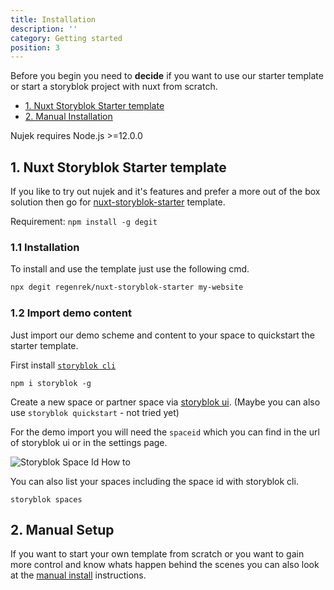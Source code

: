 ```yaml
---
title: Installation
description: ''
category: Getting started
position: 3
---
```


Before you begin you need to **decide** if you want to use our starter template or start a storyblok project with nuxt from scratch.


* [1. Nuxt Storyblok Starter template](#1-nuxt-storyblok-starter-template)
* [2. Manual Installation](#2-manual-setup)


<alert>Nujek requires Node.js >=12.0.0</alert>

## 1. Nuxt Storyblok Starter template

If you like to try out nujek and it's features and prefer a more out of the box solution then go for [nuxt-storyblok-starter](https://github.com/regenrek/nuxt-storyblok-starter) template.

<alert>Requirement: <code>npm install -g degit</code></alert>

### 1.1 Installation

To install and use the template just use the following cmd. 

```bash
npx degit regenrek/nuxt-storyblok-starter my-website
```


### 1.2 Import demo content

Just import our demo scheme and content to your space to quickstart the starter template.

First install [`storyblok cli`](https://github.com/storyblok/storyblok)
```
npm i storyblok -g
```

Create a new space or partner space via [storyblok ui](https://app.storyblok.com/#!/me/spaces/new?n=1). (Maybe you can also use `storyblok quickstart` - not tried yet)

For the demo import you will need the `spaceid` which you can find in the url of storyblok ui or in the settings page.

<img src="/sb/storyblok-spaceid.png" alt="Storyblok Space Id How to"/>

You can also list your spaces including the space id with storyblok cli.
```
storyblok spaces
```




## 2. Manual Setup

If you want to start your own template from scratch or you want to gain more control and know whats happen behind the scenes you can also look at the [manual install](/getting-started/manual-install) instructions.

